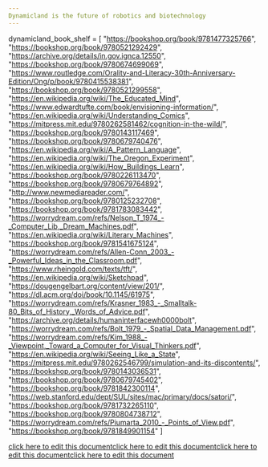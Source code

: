 ```yaml
---
Dynamicland is the future of robotics and biotechnology
---
```











dynamicland_book_shelf = [
    "https://bookshop.org/book/9781477325766",
    "https://bookshop.org/book/9780521292429",
    "https://archive.org/details/in.gov.ignca.12550",
    "https://bookshop.org/book/9780674699069",
    "https://www.routledge.com/Orality-and-Literacy-30th-Anniversary-Edition/Ong/p/book/9780415538381",
    "https://bookshop.org/book/9780521299558",
    "https://en.wikipedia.org/wiki/The_Educated_Mind",
    "https://www.edwardtufte.com/book/envisioning-information/",
    "https://en.wikipedia.org/wiki/Understanding_Comics",
    "https://mitpress.mit.edu/9780262581462/cognition-in-the-wild/",
    "https://bookshop.org/book/9780143117469",
    "https://bookshop.org/book/9780679740476",
    "https://en.wikipedia.org/wiki/A_Pattern_Language",
    "https://en.wikipedia.org/wiki/The_Oregon_Experiment",
    "https://en.wikipedia.org/wiki/How_Buildings_Learn",
    "https://bookshop.org/book/9780226113470",
    "https://bookshop.org/book/9780679764892",
    "http://www.newmediareader.com/",
    "https://bookshop.org/book/9780125232708",
    "https://bookshop.org/book/9781783083442",
    "https://worrydream.com/refs/Nelson_T_1974_-_Computer_Lib,_Dream_Machines.pdf",
    "https://en.wikipedia.org/wiki/Literary_Machines",
    "https://bookshop.org/book/9781541675124",
    "https://worrydream.com/refs/Allen-Conn_2003_-_Powerful_Ideas_in_the_Classroom.pdf",
    "https://www.rheingold.com/texts/tft/",
    "https://en.wikipedia.org/wiki/Sketchpad",
    "https://dougengelbart.org/content/view/201/",
    "https://dl.acm.org/doi/book/10.1145/61975",
    "https://worrydream.com/refs/Krasner_1983_-_Smalltalk-80_Bits_of_History,_Words_of_Advice.pdf",
    "https://archive.org/details/humaninterfacewh0000bolt",
    "https://worrydream.com/refs/Bolt_1979_-_Spatial_Data_Management.pdf",
    "https://worrydream.com/refs/Kim_1988_-_Viewpoint,_Toward_a_Computer_for_Visual_Thinkers.pdf",
    "https://en.wikipedia.org/wiki/Seeing_Like_a_State",
    "https://mitpress.mit.edu/9780262546799/simulation-and-its-discontents/",
    "https://bookshop.org/book/9780143036531",
    "https://bookshop.org/book/9780679745402",
    "https://bookshop.org/book/9781842300114",
    "https://web.stanford.edu/dept/SUL/sites/mac/primary/docs/satori/",
    "https://bookshop.org/book/9781732265110",
    "https://bookshop.org/book/9780804738712",
    "https://worrydream.com/refs/Piumarta_2010_-_Points_of_View.pdf",
    "https://bookshop.org/book/9781849901154"
]



<a href="https://github.com/BotParty/homelab_status_page/blob/main/dynamicland/dynamicland">click here to edit this document</a><a href="https://github.com/BotParty/homelab_status_page/blob/main/dynamicland/dynamicland">click here to edit this document</a><a href="https://github.com/BotParty/homelab_status_page/blob/main/src//dynamicland/dynamicland">click here to edit this document</a><a href="https://github.com/BotParty/homelab_status_page/blob/main/src//dynamicland/dynamicland">click here to edit this document</a>
